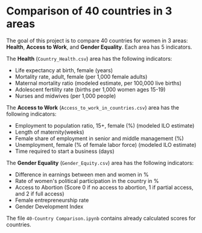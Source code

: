 # **Comparison of 40 countries in 3 areas**

The goal of this project is to compare 40 countries for women in 3 areas: **Health**, **Access to Work**, and **Gender Equality**. Each area has 5 indicators.

The **Health** (```Country_Health.csv```) area has the following indicators:
- Life expectancy at birth, female (years)
- Mortality rate, adult, female (per 1,000 female adults)
- Maternal mortality ratio (modeled estimate, per 100,000 live births)
- Adolescent fertility rate (births per 1,000 women ages 15-19)
- Nurses and midwives (per 1,000 people)

The **Access to Work** (```Access_to_work_in_countries.csv```) area has the following indicators:
- Employment to population ratio, 15+, female (%) (modeled ILO estimate)
- Length of maternity(weeks)
- Female share of employment in senior and middle management (%)
- Unemployment, female (% of female labor force) (modeled ILO estimate)
- Time required to start a business (days)

The **Gender Equality** (```Gender_Equity.csv```) area has the following indicators:
- Difference in earnings between men and women in %
- Rate of women's political participation in the country in %
- Access to Abortion (Score 0 if no access to abortion, 1 if partial access, and 2 if full access)	
- Female entrepreneurship rate
- Gender Development Index

The file ```40-Country Comparison.ipynb``` contains already calculated scores for countries.
